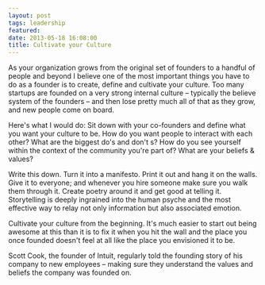 ```yaml
---
layout: post
tags: leadership
featured:
date: 2013-05-18 16:08:00
title: Cultivate your Culture
---
```

As your organization grows from the original set of founders to a handful of people and beyond I believe one of the most important things you have to do as a founder is to create, define and cultivate your culture. Too many startups are founded on a very strong internal culture – typically the believe system of the founders – and then lose pretty much all of that as they grow, and new people come on board.

Here's what I would do: Sit down with your co-founders and define what you want your culture to be. How do you want people to interact with each other? What are the biggest do's and don't s? How do you see yourself within the context of the community you're part of? What are your beliefs & values?

Write this down. Turn it into a manifesto. Print it out and hang it on the walls. Give it to everyone; and whenever you hire someone make sure you walk them through it. Create poetry around it and get good at telling it. Storytelling is deeply ingrained into the human psyche and the most effective way to relay not only information but also associated emotion.

Cultivate your culture from the beginning. It's much easier to start out being awesome at this than it is to fix it when you hit the wall and the place you once founded doesn't feel at all like the place you envisioned it to be.

Scott Cook, the founder of Intuit, regularly told the founding story of his company to new employees – making sure they understand the values and beliefs the company was founded on.